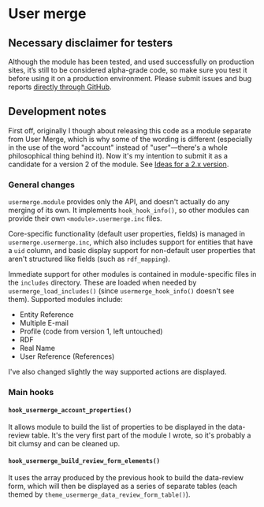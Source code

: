 # User merge

## Necessary disclaimer for testers
Although the module has been tested, and used successfully on production sites, it’s still to be considered alpha-grade code, so make sure you test it before using it on a production environment. Please submit issues and bug reports [directly through GitHub](https://github.com/antiorario/usermerge/issues).

## Development notes

First off, originally I though about releasing this code as a module separate from User Merge, which is why some of the wording is different (especially in the use of the word "account" instead of "user"—there's a whole philosophical thing behind it). Now it's my intention to submit it as a candidate for a version 2 of the module. See [Ideas for a 2.x version](https://drupal.org/node/2079263).

### General changes

`usermerge.module` provides only the API, and doesn't actually do any merging of its own. It implements `hook_hook_info()`, so other modules can provide their own `<module>.usermerge.inc` files.

Core-specific functionality (default user properties, fields) is managed in `usermerge.usermerge.inc`, which also includes support for entities that have a `uid` column, and basic display support for non-default user properties that aren't structured like fields (such as `rdf_mapping`).

Immediate support for other modules is contained in module-specific files in the `includes` directory. These are loaded when needed by `usermerge_load_includes()` (since `usermerge_hook_info()` doesn't see them). Supported modules include:

- Entity Reference
- Multiple E-mail
- Profile (code from version 1, left untouched)
- RDF
- Real Name
- User Reference (References)

I've also changed slightly the way supported actions are displayed.

### Main hooks

#### `hook_usermerge_account_properties()`

It allows module to build the list of properties to be displayed in the data-review table. It's the very first part of the module I wrote, so it's probably a bit clumsy and can be cleaned up.

#### `hook_usermerge_build_review_form_elements()`

It uses the array produced by the previous hook to build the data-review form, which will then be displayed as a series of separate tables (each themed by `theme_usermerge_data_review_form_table()`).
